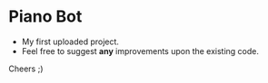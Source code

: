 # Piano Bot #
- My first uploaded project.
- Feel free to suggest **any** improvements upon the existing code.

Cheers ;)